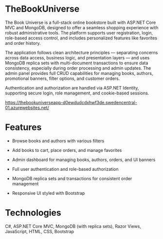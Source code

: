 # TheBookUniverse

The Book Universe is a full-stack online bookstore built with ASP.NET Core MVC and MongoDB, designed to offer a seamless shopping experience with robust administrative tools. The platform supports user registration, login, role-based access control, and includes personalized features like favorites and order history.

The application follows clean architecture principles — separating concerns across data access, business logic, and presentation layers — and uses MongoDB replica sets with multi-document transactions to ensure data consistency, especially during order processing and admin updates. The admin panel provides full CRUD capabilities for managing books, authors, promotional banners, filter options, and customer orders.

Authentication and authorization are handled via ASP.NET Identity, supporting secure login, role management, and cookie-based sessions.

https://thebookuniverseapp-d0ewdudcdxhwf3de.swedencentral-01.azurewebsites.net/

# Features

- Browse books and authors with various filters

- Add books to cart, place orders, and manage favorites

- Admin dashboard for managing books, authors, orders, and UI banners

- Full user authentication and role-based authorization

- MongoDB replica sets and transactions for consistent order management

- Responsive UI styled with Bootstrap

# Technologies

C#, ASP.NET Core MVC, MongoDB (with replica sets), Razor Views, JavaScript, HTML, CSS, Bootstrap
